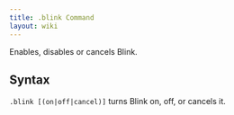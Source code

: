 ```yaml
---
title: .blink Command
layout: wiki
---
```

Enables, disables or cancels Blink.

## Syntax
`.blink [(on|off|cancel)]` turns Blink on, off, or cancels it.
